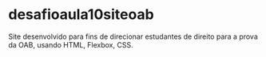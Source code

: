 # desafioaula10siteoab
Site desenvolvido para fins de direcionar estudantes de direito para a prova da OAB, usando HTML, Flexbox, CSS.
